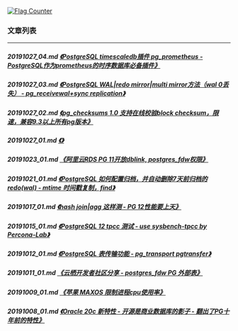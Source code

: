 <a rel="nofollow" href="http://info.flagcounter.com/h9V1"  ><img src="http://s03.flagcounter.com/count/h9V1/bg_FFFFFF/txt_000000/border_CCCCCC/columns_2/maxflags_12/viewers_0/labels_0/pageviews_0/flags_0/"  alt="Flag Counter"  border="0"  ></a>  
  
### 文章列表  
----  
##### 20191027_04.md   [《PostgreSQL timescaledb插件 pg_prometheus - PostgreSQL作为prometheus的时序数据库必备插件》](20191027_04.md)  
##### 20191027_03.md   [《PostgreSQL WAL|redo mirror|multi mirror方法（wal 0丢失） - pg_receivewal+sync replication》](20191027_03.md)  
##### 20191027_02.md   [《pg_checksums 1.0 支持在线校验block checksum，限速，兼容9.3以上所有pg版本》](20191027_02.md)  
##### 20191027_01.md   [《》](20191027_01.md)  
##### 20191023_01.md   [《阿里云RDS PG 11开放dblink, postgres_fdw权限》](20191023_01.md)  
##### 20191021_01.md   [《PostgreSQL 如何配置归档，并自动删除7天前归档的redo(wal) - mtime 时间戳复制，find》](20191021_01.md)  
##### 20191017_01.md   [《hash join|agg 这样测 - PG 12性能要上天》](20191017_01.md)  
##### 20191015_01.md   [《PostgreSQL 12 tpcc 测试 - use sysbench-tpcc by Percona-Lab》](20191015_01.md)  
##### 20191012_01.md   [《PostgreSQL 表传输功能 - pg_transport pgtransfer》](20191012_01.md)  
##### 20191011_01.md   [《云栖开发者社区分享 - postgres_fdw PG 外部表》](20191011_01.md)  
##### 20191009_01.md   [《苹果 MAXOS 限制进程cpu使用率》](20191009_01.md)  
##### 20191008_01.md   [《Oracle 20c 新特性 - 开源是商业数据库的影子 - 翻出了PG十年前的特性》](20191008_01.md)  
